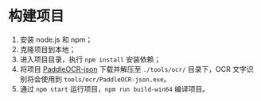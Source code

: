 # 构建项目

1. 安装 node.js 和 npm；
2. 克隆项目到本地；
3. 进入项目目录，执行 `npm install` 安装依赖；
4. 将项目 [PaddleOCR-json](https://github.com/hiroi-sora/PaddleOCR-json/releases/download/v1.4.1/PaddleOCR-json_v1.4.1_windows_x64.7z) 下载并解压至 `./tools/ocr/` 目录下，OCR 文字识别将会使用到 `tools/ocr/PaddleOCR-json.exe`。
5. 通过 `npm start` 运行项目，`npm run build-win64` 编译项目。
